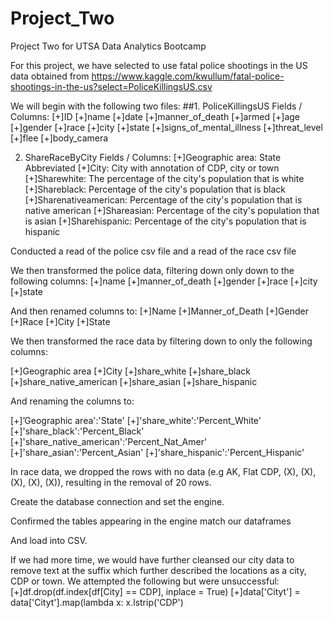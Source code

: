 # Project_Two

Project Two for UTSA Data Analytics Bootcamp

For this project, we have selected to use fatal police shootings in the US data obtained from https://www.kaggle.com/kwullum/fatal-police-shootings-in-the-us?select=PoliceKillingsUS.csv 

We will begin with the following two files: 
##1. PoliceKillingsUS Fields / Columns: 
		[+]ID
		[+]name
		[+]date
		[+]manner_of_death
		[+]armed
		[+]age
		[+]gender
		[+]race
		[+]city
		[+]state
		[+]signs_of_mental_illness
		[+]threat_level
		[+]flee
		[+]body_camera

2. ShareRaceByCity Fields / Columns: 
		[+]Geographic area: State Abbreviated
		[+]City: City with annotation of CDP, city or town
		[+]Sharewhite: The percentage of the city's population that is white 
		[+]Shareblack: Percentage of the city's population that is black
		[+]Sharenativeamerican: Percentage of the city's population that is native american
		[+]Shareasian: Percentage of the city's population that is asian
		[+]Sharehispanic: Percentage of the city's population that is hispanic


Conducted a read of the police csv file and a read of the race csv file


We then transformed the police data, filtering down only down to the following columns: 
[+]name
[+]manner_of_death
[+]gender
[+]race
[+]city
[+]state

And then renamed columns to: 
[+]Name
[+]Manner_of_Death
[+]Gender
[+]Race
[+]City
[+]State 

We then transformed the race data by filtering down to only the following columns: 

[+]Geographic area
[+]City
[+]share_white
[+]share_black
[+]share_native_american
[+]share_asian
[+]share_hispanic

And renaming the columns to:

[+]’Geographic area':'State'
[+]'share_white':'Percent_White' 
[+]'share_black':'Percent_Black' 
[+]'share_native_american':'Percent_Nat_Amer'
[+]'share_asian':'Percent_Asian'
[+]'share_hispanic':'Percent_Hispanic'

In race data, we dropped the rows with no data (e.g AK, Flat CDP, (X), (X), (X), (X), (X)), resulting in the removal of 20 rows.

Create the database connection and set the engine.

Confirmed the tables appearing in the engine match our dataframes

And load into CSV.

If we had more time, we would have further cleansed our city data to remove text at the suffix which further described the locations as a city, CDP or town. We attempted the following but were unsuccessful: 
[+]df.drop(df.index[df[City] == CDP], inplace = True)
[+]data['Cityt'] = data['Cityt'].map(lambda x: x.lstrip('CDP')










